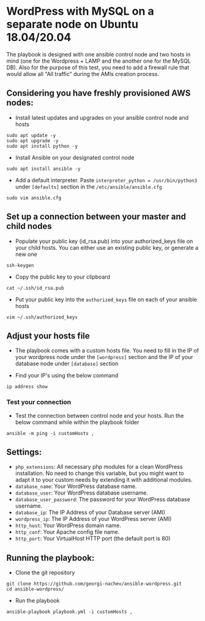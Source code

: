 # WordPress with MySQL on a separate node on Ubuntu 18.04/20.04

The playbook is designed with one ansible control node and two hosts in mind (one for the Wordpress + LAMP and the another one for the MySQL DB). Also for the purpose of this test, you need to add a firewall rule that would allow all "All traffic" during the AMIs creation process.

## Considering you have freshly provisioned AWS nodes:

- Install latest updates and upgrades on your ansible control node and hosts
```shell
sudo apt update -y
sudo apt upgrade -y
sudo apt install python -y
```
- Install Ansible on your designated control node
```shell
sudo apt install ansible -y
```
- Add a default interpreter. Paste `interpreter_python = /usr/bin/python3` under `[defaults]` section in the `/etc/ansible/ansible.cfg`
```shell
sudo vim ansible.cfg
```

## Set up a connection between your master and child nodes 

- Populate your public key (id_rsa.pub) into your authorized_keys file on your child hosts. You can either use an existing public key, or generate a new one 
 ```shell
 ssh-keygen
 ```
 - Copy the public key to your clipboard
 ```shell
cat ~/.ssh/id_rsa.pub
```
- Put your public key into the `authorized_keys` file on each of your ansible hosts
```shell
vim ~/.ssh/authorized_keys
```

## Adjust your hosts file

- The playbook comes with a custom hosts file. You need to fill in the IP of your wordpress node under the `[wordpress]` section and the IP of your database node under `[database]` section

- Find your IP's using the below command
```shell
ip address show
```

### Test your connection

- Test the connection between control node and your hosts. Run the below command while within the playbook folder
```shell
ansible -m ping -i customHosts ,
```

## Settings:

- `php_extensions`:  All necessary php modules for a clean WordPress installation. No need to change this variable, but you might want to adapt it to your custom needs by extending it with additional modules.  
- `database_name`: Your WordPress database name.
- `database_user`: Your WordPress database username.
- `database_user_password`: The password for your WordPress database username.
- `database_ip`: The IP Address of your Database server (AMI)
- `wordpress_ip`: The IP Address of your WordPress server (AMI)
- `http_host`: Your WordPress domain name.
- `http_conf`: Your Apache config file name.
- `http_port`: Your VirtualHost HTTP port (the default port is 80)

## Running the playbook:

- Clone the git repository
```shell
git clone https://github.com/georgi-nachev/ansible-wordpress.git
cd ansible-wordpress/
``` 
- Run the playbook
```shell
ansible-playbook playbook.yml -i customHosts ,
```
